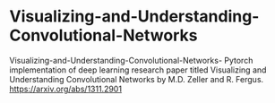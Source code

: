 # Visualizing-and-Understanding-Convolutional-Networks
 Visualizing-and-Understanding-Convolutional-Networks-  Pytorch implementation of deep learning research paper titled Visualizing and Understanding Convolutional Networks by M.D. Zeller and R. Fergus. 
https://arxiv.org/abs/1311.2901
